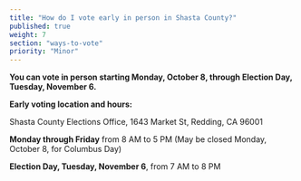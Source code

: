 ```yaml
---
title: "How do I vote early in person in Shasta County?"
published: true
weight: 7
section: "ways-to-vote"
priority: "Minor"
---
```


**You can vote in person starting Monday, October 8, through Election Day, Tuesday, November 6.**  

**Early voting location and hours:**  

Shasta County Elections Office, 1643 Market St, Redding, CA 96001  

**Monday through Friday** from 8 AM to 5 PM (May be closed Monday, October 8, for Columbus Day)  

**Election Day, Tuesday, November 6**, from 7 AM to 8 PM  

